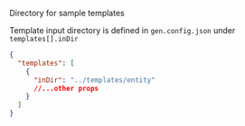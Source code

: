 Directory for sample templates

Template input directory is defined in `gen.config.json` under `templates[].inDir`

```json
{
  "templates": [
    {
      "inDir": "../templates/entity"
      //...other props
    }
  ]
}
```
